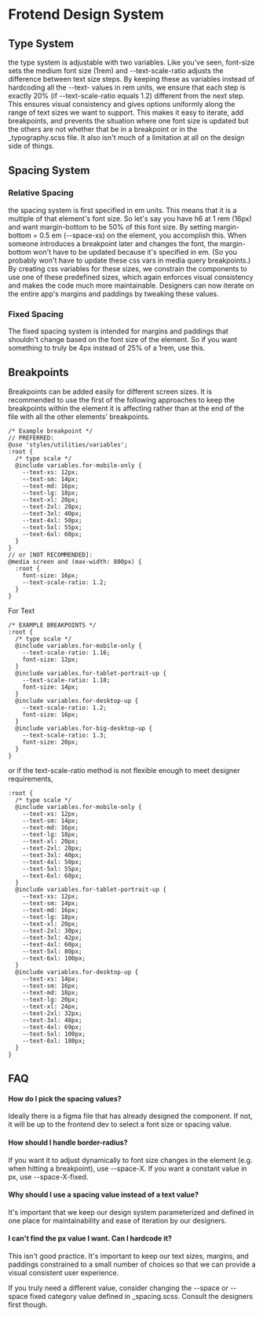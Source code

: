 # Frotend Design System

## Type System

the type system is adjustable with two variables. Like you've seen, font-size sets the medium font size (1rem) and --text-scale-ratio adjusts the difference between text size steps. By keeping these as variables instead of hardcoding all the --text-<size> values in rem units, we ensure that each step is exactly 20% (if --text-scale-ratio equals 1.2) different from the next step. This ensures visual consistency and gives options uniformly along the range of text sizes we want to support. This makes it easy to iterate, add breakpoints, and prevents the situation where one font size is updated but the others are not whether that be in a breakpoint or in the \_typography.scss file. It also isn't much of a limitation at all on the design side of things.

## Spacing System

### Relative Spacing

the spacing system is first specified in em units. This means that it is a multiple of that element's font size. So let's say you have h6 at 1 rem (16px) and want margin-bottom to be 50% of this font size. By setting margin-bottom = 0.5 em (--space-xs) on the element, you accomplish this. When someone introduces a breakpoint later and changes the font, the margin-bottom won't have to be updated because it's specified in em. (So you probably won't have to update these css vars in media query breakpoints.) By creating css variables for these sizes, we constrain the components to use one of these predefined sizes, which again enforces visual consistency and makes the code much more maintainable. Designers can now iterate on the entire app's margins and paddings by tweaking these values.

### Fixed Spacing

The fixed spacing system is intended for margins and paddings that shouldn't change based on the font size of the element. So if you want something to truly be 4px instead of 25% of a 1rem, use this.

## Breakpoints

Breakpoints can be added easily for different screen sizes. It is recommended to use the first of the following approaches to keep the breakpoints within the element it is affecting rather than at the end of the file with all the other elements' breakpoints.

```
/* Example breakpoint */
// PREFERRED:
@use 'styles/utilities/variables';
:root {
  /* type scale */
  @include variables.for-mobile-only {
    --text-xs: 12px;
    --text-sm: 14px;
    --text-md: 16px;
    --text-lg: 18px;
    --text-xl: 20px;
    --text-2xl: 28px;
    --text-3xl: 40px;
    --text-4xl: 50px;
    --text-5xl: 55px;
    --text-6xl: 60px;
  }
}
// or [NOT RECOMMENDED]:
@media screen and (max-width: 800px) {
  :root {
    font-size: 16px;
    --text-scale-ratio: 1.2;
  }
}
```

For Text

```
/* EXAMPLE BREAKPOINTS */
:root {
  /* type scale */
  @include variables.for-mobile-only {
    --text-scale-ratio: 1.16;
    font-size: 12px;
  }
  @include variables.for-tablet-portrait-up {
    --text-scale-ratio: 1.18;
    font-size: 14px;
  }
  @include variables.for-desktop-up {
    --text-scale-ratio: 1.2;
    font-size: 16px;
  }
  @include variables.for-big-desktop-up {
    --text-scale-ratio: 1.3;
    font-size: 20px;
  }
}
```

or if the text-scale-ratio method is not flexible enough to meet designer requirements,

```
:root {
  /* type scale */
  @include variables.for-mobile-only {
    --text-xs: 12px;
    --text-sm: 14px;
    --text-md: 16px;
    --text-lg: 18px;
    --text-xl: 20px;
    --text-2xl: 28px;
    --text-3xl: 40px;
    --text-4xl: 50px;
    --text-5xl: 55px;
    --text-6xl: 60px;
  }
  @include variables.for-tablet-portrait-up {
    --text-xs: 12px;
    --text-sm: 14px;
    --text-md: 16px;
    --text-lg: 18px;
    --text-xl: 20px;
    --text-2xl: 30px;
    --text-3xl: 42px;
    --text-4xl: 60px;
    --text-5xl: 80px;
    --text-6xl: 100px;
  }
  @include variables.for-desktop-up {
    --text-xs: 14px;
    --text-sm: 16px;
    --text-md: 18px;
    --text-lg: 20px;
    --text-xl: 24px;
    --text-2xl: 32px;
    --text-3xl: 48px;
    --text-4xl: 69px;
    --text-5xl: 100px;
    --text-6xl: 180px;
  }
}
```

## FAQ

#### How do I pick the spacing values?

Ideally there is a figma file that has already designed the component. If not, it will be up to the frontend dev to select a font size or spacing value.

#### How should I handle border-radius?

If you want it to adjust dynamically to font size changes in the element (e.g. when hitting a breakpoint), use --space-X. If you want a constant value in px, use --space-X-fixed.

#### Why should I use a spacing value instead of a text value?

It's important that we keep our design system parameterized and defined in one place for maintainability and ease of iteration by our designers.

#### I can't find the px value I want. Can I hardcode it?

This isn't good practice. It's important to keep our text sizes, margins, and paddings constrained to a small number of choices so that we can provide a visual consistent user experience.

If you truly need a different value, consider changing the --space or --space fixed category value defined in \_spacing.scss. Consult the designers first though.
